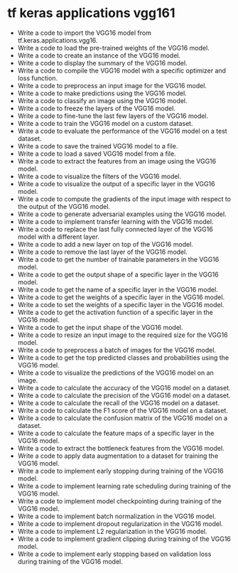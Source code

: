 # tf keras applications vgg161

- Write a code to import the VGG16 model from tf.keras.applications.vgg16.
- Write a code to load the pre-trained weights of the VGG16 model.
- Write a code to create an instance of the VGG16 model.
- Write a code to display the summary of the VGG16 model.
- Write a code to compile the VGG16 model with a specific optimizer and loss function.
- Write a code to preprocess an input image for the VGG16 model.
- Write a code to make predictions using the VGG16 model.
- Write a code to classify an image using the VGG16 model.
- Write a code to freeze the layers of the VGG16 model.
- Write a code to fine-tune the last few layers of the VGG16 model.
- Write a code to train the VGG16 model on a custom dataset.
- Write a code to evaluate the performance of the VGG16 model on a test dataset.
- Write a code to save the trained VGG16 model to a file.
- Write a code to load a saved VGG16 model from a file.
- Write a code to extract the features from an image using the VGG16 model.
- Write a code to visualize the filters of the VGG16 model.
- Write a code to visualize the output of a specific layer in the VGG16 model.
- Write a code to compute the gradients of the input image with respect to the output of the VGG16 model.
- Write a code to generate adversarial examples using the VGG16 model.
- Write a code to implement transfer learning with the VGG16 model.
- Write a code to replace the last fully connected layer of the VGG16 model with a different layer.
- Write a code to add a new layer on top of the VGG16 model.
- Write a code to remove the last layer of the VGG16 model.
- Write a code to get the number of trainable parameters in the VGG16 model.
- Write a code to get the output shape of a specific layer in the VGG16 model.
- Write a code to get the name of a specific layer in the VGG16 model.
- Write a code to get the weights of a specific layer in the VGG16 model.
- Write a code to set the weights of a specific layer in the VGG16 model.
- Write a code to get the activation function of a specific layer in the VGG16 model.
- Write a code to get the input shape of the VGG16 model.
- Write a code to resize an input image to the required size for the VGG16 model.
- Write a code to preprocess a batch of images for the VGG16 model.
- Write a code to get the top predicted classes and probabilities using the VGG16 model.
- Write a code to visualize the predictions of the VGG16 model on an image.
- Write a code to calculate the accuracy of the VGG16 model on a dataset.
- Write a code to calculate the precision of the VGG16 model on a dataset.
- Write a code to calculate the recall of the VGG16 model on a dataset.
- Write a code to calculate the F1 score of the VGG16 model on a dataset.
- Write a code to calculate the confusion matrix of the VGG16 model on a dataset.
- Write a code to calculate the feature maps of a specific layer in the VGG16 model.
- Write a code to extract the bottleneck features from the VGG16 model.
- Write a code to apply data augmentation to a dataset for training the VGG16 model.
- Write a code to implement early stopping during training of the VGG16 model.
- Write a code to implement learning rate scheduling during training of the VGG16 model.
- Write a code to implement model checkpointing during training of the VGG16 model.
- Write a code to implement batch normalization in the VGG16 model.
- Write a code to implement dropout regularization in the VGG16 model.
- Write a code to implement L2 regularization in the VGG16 model.
- Write a code to implement gradient clipping during training of the VGG16 model.
- Write a code to implement early stopping based on validation loss during training of the VGG16 model.
